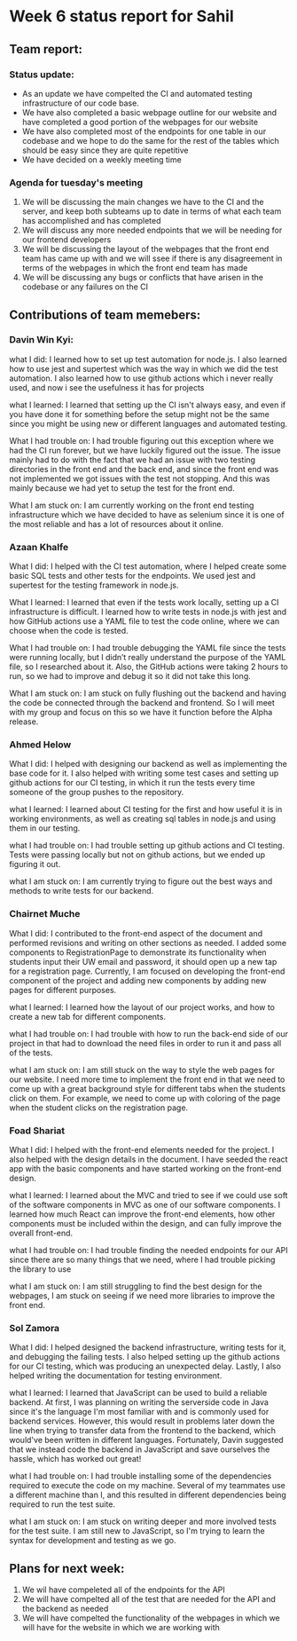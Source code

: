 # Week 6 status report for Sahil

## Team report:
### Status update:
- As an update we have compelted the CI and automated testing infrastructure of our code base.
- We have also completed a basic webpage outline for our website and have completed a good
  portion of the webpages for our website
- We have also completed most of the endpoints for one table in our codebase and we hope to do the
  same for the rest of the tables which should be easy since they are quite repetitive
- We have decided on a weekly meeting time

### Agenda for tuesday's meeting
1. We will be discussing the main changes we have to the CI and the server, and keep both
   subteams up to date in terms of what each team has accomplished and has completed
2. We will discuss any more needed endpoints that we will be needing for our frontend developers
3. We will be discussing the layout of the webpages that the front end team has came up with and we
   will ssee if there is any disagreement in terms of the webpages in which the front end
   team has made
4. We will be discussing any bugs or conflicts that have arisen in the codebase or any failures
   on the CI


## Contributions of team memebers:

### Davin Win Kyi:

what I did:
I learned how to set up test automation for node.js. I also learned how to use jest and supertest
which was the way in which we did the test automation. I also learned how to use github actions
which i never really used, and now i see the usefulness it has for projects

what I learned:
I learned that setting up the CI isn't always easy, and even if you have done it for something before
the setup might not be the same since you might be using new or different languages and automated
testing.

What I had trouble on:
I had trouble figuring out this exception where we had the CI run forever, but we have luckily figured
out the issue. The issue mainly had to do with the fact that we had an issue with two testing directories
in the front end and the back end, and since the front end was not implemented we got issues with the
test not stopping. And this was mainly because we had yet to setup the test for the front end.

What I am stuck on:
I am currently working on the front end testing infrastructure which we have decided to have as selenium
since it is one of the most reliable and has a lot of resources about it online.


### Azaan Khalfe
What I did:
I helped with the CI test automation, where I helped create some basic SQL tests and other tests for the endpoints. We used jest and supertest for the testing framework in node.js.


What I learned:
I learned that even if the tests work locally, setting up a CI infrastructure is difficult. I learned how to write tests in node.js with jest and how GitHub actions use a YAML file to test the code online, where we can choose when the code is tested. 


What I had trouble on:
I had trouble debugging the YAML file since the tests were running locally, but I didn’t really understand the purpose of the YAML file, so I researched about it. Also, the GitHub actions were taking 2 hours to run, so we had to improve and debug it so it did not take this long.


What I am stuck on:
I am stuck on fully flushing out the backend and having the code be connected through the backend and frontend. So I will meet with my group and focus on this so we have it function before the Alpha release. 


### Ahmed Helow

What I did:
I helped with designing our backend as well as implementing the base code for it. I also helped with writing some test cases and setting up github actions for our CI testing, in which it run the tests every time someone of the group pushes to the repository.


what I learned:
I learned about CI testing for the first and how useful it is in working environments, as well as creating sql tables in node.js and using them in our testing.


what I had trouble on:
I had trouble setting up github actions and CI testing. Tests were passing locally but not on github actions, but we ended up figuring it out.


what I am stuck on:
I am currently trying to figure out the best ways and methods to write tests for our backend.



### Chairnet Muche
What I did: I contributed to the front-end aspect of the document and performed revisions and writing on other sections as needed. I added some components to RegistrationPage to demonstrate its functionality when students input their UW email and password, it should open up a new tap for a registration page.  Currently, I am focused on developing the front-end component of the project and adding new components by adding new pages for different purposes.

what I learned: I learned how the layout of our project works, and how to create a new tab for different components.

what I had trouble on: I had trouble with how to run the back-end side of our project in that had to download the need files in order to run it and pass all of the tests.

what I am stuck on: I am still stuck on the way to style the web pages for our website. I need more time to implement the front end in that we need to come up with a great background style for different tabs when the students click on them. For example, we need to come up with coloring of the page when the student clicks on the registration page.

### Foad Shariat
What I did:
I helped with the front-end elements needed for the project. I also helped with the design details in the document. I have seeded the react app with the basic components and have started working on the front-end design.

what I learned:
I learned about the MVC and tried to see if we could use soft of the software components in MVC as one of our
software components. I learned how much React can improve the front-end elements, how other components must be included within the design, and can fully improve the overall front-end.

what I had trouble on:
I had trouble finding the needed endpoints for our API since there are so many things that we need, where I had trouble picking the library to use

what I am stuck on:
I am still struggling to find the best design for the webpages, I am stuck on seeing if we need more libraries to improve the front end.


### Sol Zamora
What I did:
I helped designed the backend infrastructure, writing tests for it, and debugging the failing tests. I also helped setting up the github actions for our CI testing, which was producing an unexpected delay. Lastly, I also helped writing the documentation for testing environment.

what I learned:
I learned that JavaScript can be used to build a reliable backend. At first, I was planning on writing the serverside code in Java since it's the language I'm most familiar with and is commonly used for backend services. However, this would result in problems later down the line when trying to transfer data from the frontend to the backend, which would've been written in different languages. Fortunately, Davin suggested that we instead code the backend in JavaScript and save ourselves the hassle, which has worked out great!

what I had trouble on:
I had trouble installing some of the dependencies required to execute the code on my machine. Several of my teammates use a different machine than I, and this resulted in different dependencies being required to run the test suite.

what I am stuck on:
I am stuck on writing deeper and more involved tests for the test suite. I am still new to JavaScript, so I'm trying to learn the syntax for development and testing as we go.


## Plans for next week:
1. We wil have compeleted all of the endpoints for the API
2. We will have compelted all of the test that are needed for the API and the backend as needed
3. We will have compelted the functionality of the webpages in which we will have for the website in
   which we are working with
